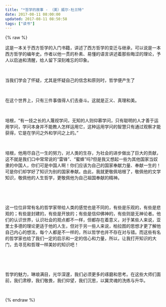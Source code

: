 ```yaml
---
title: "*哲学的故事 - （美）威尔·杜兰特"
date: 2017-08-11 08:00:00
updated: 2017-08-11 08:50:58
tags: ["读书"]
---
```

{% raw %}
<p>这是一本关于西方哲学的入门书籍，讲述了西方哲学的变迁与继承，可以说是一本西方哲学的编年史。作者以他一贯的朴素、易懂的语言讲述着那些晦涩的理论，予人以启迪和清醒，给人留下深刻难忘的印象。</p><p><br/></p><p>当我们学会了怀疑，尤其是怀疑自己的信念和原则时，哲学便产生了</p><p><br/></p><p>在这个世界上，只有三件事值得人们去奋斗。这就是正义、真理和美。</p><p><br/></p><p>培根，“有一技之长的人蔑视学问，无知的人则仰慕学问，只有聪明的人才善于运用学问，学问本身并不能教人怎样运用它，这种运用学问的智慧只有通过观察才能获得，它是在学问之外和学问之上的。”</p><p><br/></p><p>培根，他用尽自己一生的努力，对人类的生存，为社会的进步做出了巨大的贡献，这不就是我们口中常常说的“雷锋”、“蜜蜂”吗?但是我又想起一些为其他国家当奴隶的中国人，你们可是中国人啊！你们应该为自己的国家奉献力量、奉献一生的！可是你们却学好了知识为别的国家奉献。由此，我就更敬佩培根了，敬佩他的文学知识，敬佩他的人生哲学，更敬佩他为自己祖国奉献的精神。&nbsp;</p><p><br/></p><p><br/></p><p>这一位位非常有名的哲学家带给人类的感觉也是不同的，有些是乐观的，有些是悲观的；有些是封建的，有些是开放的；有些是信仰佛神的，有些则是无神论者。他们的认识世界，认识社会的观点都不一样，但都存在着意义，对于某些人来说，亚里士多德的理论更适于他的人生，但对于另一些人来说，柏拉图的思想才更了解他自己内心的想法，每个人都是不一样的，所以哲学也并不存在对与错。而这些有名的哲学家也给了我们一定的启示和一定的信心和力量，所以，让我打开知识的大门，去寻觅和哲理一样美妙的知识吧！&nbsp;</p><p>&nbsp;</p><p><br/></p><p>哲学的魅力，琳琅满目，光华深邃，我们必须更多的琢磨和思考。在这些大师们面前，我们肃穆，我们敬畏，我们仰望，我们沉思，以冀灵魂的洗练与升华。</p><p><br/></p>
{% endraw %}
